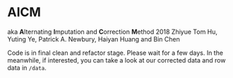 # AICM
aka **A**lternating **I**mputation and **C**orrection **M**ethod
2018 Zhiyue Tom Hu, Yuting Ye, Patrick A. Newbury, Haiyan Huang and Bin Chen

Code is in final clean and refactor stage. Please wait for a few days. In the meanwhile, if interested, you can take a look at our corrected data and row data in ```/data```.